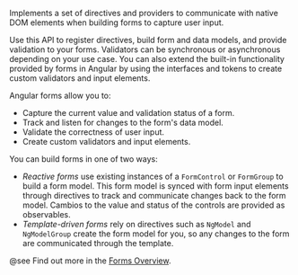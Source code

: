 Implements a set of directives and providers to communicate with native DOM elements when building forms 
to capture user input. 

Use this API to register directives, build form and data models, and provide validation to your forms. Validators can
be synchronous or asynchronous depending on your use case. You can also extend the built-in functionality
provided by forms in Angular by using the interfaces and tokens to create custom validators and input elements.

Angular forms allow you to:

* Capture the current value and validation status of a form.
* Track and listen for changes to the form's data model.
* Validate the correctness of user input.
* Create custom validators and input elements.

You can build forms in one of two ways:

* *Reactive forms* use existing instances of a `FormControl` or `FormGroup` to build a form model. This form
model is synced with form input elements through directives to track and communicate changes back to the form model. Cambios
to the value and status of the controls are provided as observables.
* *Template-driven forms* rely on directives such as `NgModel` and `NgModelGroup` create the form model for you,
so any changes to the form are communicated through the template.


@see Find out more in the [Forms Overview](guide/forms-overview).
